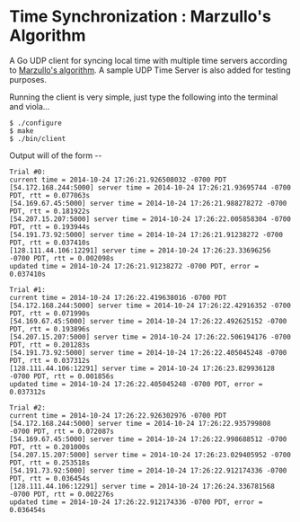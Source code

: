 Time Synchronization : Marzullo's Algorithm
===========================================


A Go UDP client for syncing local time with multiple time servers according to [Marzullo's algorithm](https://en.wikipedia.org/wiki/Marzullo's_algorithm). 
A sample UDP Time Server is also added for testing purposes.

Running the client is very simple, just type the following into the terminal and viola...

	$ ./configure
	$ make
	$ ./bin/client
	
Output will of the form --
	
	Trial #0:
	current time = 2014-10-24 17:26:21.926508032 -0700 PDT
	[54.172.168.244:5000] server time = 2014-10-24 17:26:21.93695744 -0700 PDT, rtt = 0.077063s
	[54.169.67.45:5000] server time = 2014-10-24 17:26:21.988278272 -0700 PDT, rtt = 0.181922s
	[54.207.15.207:5000] server time = 2014-10-24 17:26:22.005858304 -0700 PDT, rtt = 0.193944s
	[54.191.73.92:5000] server time = 2014-10-24 17:26:21.91238272 -0700 PDT, rtt = 0.037410s
	[128.111.44.106:12291] server time = 2014-10-24 17:26:23.33696256 -0700 PDT, rtt = 0.002098s
	updated time = 2014-10-24 17:26:21.91238272 -0700 PDT, error = 0.037410s

	Trial #1:
	current time = 2014-10-24 17:26:22.419638016 -0700 PDT
	[54.172.168.244:5000] server time = 2014-10-24 17:26:22.42916352 -0700 PDT, rtt = 0.071990s
	[54.169.67.45:5000] server time = 2014-10-24 17:26:22.492625152 -0700 PDT, rtt = 0.193896s
	[54.207.15.207:5000] server time = 2014-10-24 17:26:22.506194176 -0700 PDT, rtt = 0.201283s
	[54.191.73.92:5000] server time = 2014-10-24 17:26:22.405045248 -0700 PDT, rtt = 0.037312s
	[128.111.44.106:12291] server time = 2014-10-24 17:26:23.829936128 -0700 PDT, rtt = 0.001856s
	updated time = 2014-10-24 17:26:22.405045248 -0700 PDT, error = 0.037312s

	Trial #2:
	current time = 2014-10-24 17:26:22.926302976 -0700 PDT
	[54.172.168.244:5000] server time = 2014-10-24 17:26:22.935799808 -0700 PDT, rtt = 0.072087s
	[54.169.67.45:5000] server time = 2014-10-24 17:26:22.998688512 -0700 PDT, rtt = 0.201000s
	[54.207.15.207:5000] server time = 2014-10-24 17:26:23.029405952 -0700 PDT, rtt = 0.253518s
	[54.191.73.92:5000] server time = 2014-10-24 17:26:22.912174336 -0700 PDT, rtt = 0.036454s
	[128.111.44.106:12291] server time = 2014-10-24 17:26:24.336781568 -0700 PDT, rtt = 0.002276s
	updated time = 2014-10-24 17:26:22.912174336 -0700 PDT, error = 0.036454s
	


